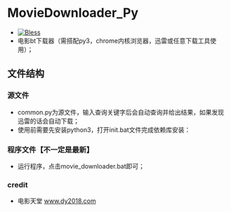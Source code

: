 # MovieDownloader_Py
- [![Bless](https://cdn.rawgit.com/LunaGao/BlessYourCodeTag/master/tags/alpaca.svg)](http://lunagao.github.io/BlessYourCodeTag/)
- 电影bt下载器（需搭配py3，chrome内核浏览器，迅雷或任意下载工具使用）；
## 文件结构
### 源文件
- common.py为源文件，输入查询关键字后会自动查询并给出结果，如果发现迅雷的话会自动下载；
- 使用前需要先安装python3，打开init.bat文件完成依赖库安装：
### 程序文件【不一定是最新】
- 运行程序，点击movie_downloader.bat即可；

### credit
- 电影天堂 www.dy2018.com

